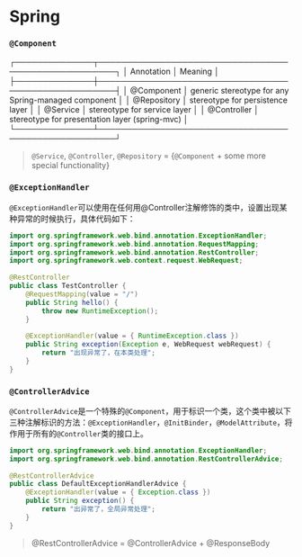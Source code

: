 # Spring
### `@Component`
┌──────────────┬─────────────────────────────────────────────────────┐
│ Annotation   │ Meaning                                             │
├──────────────┼─────────────────────────────────────────────────────┤
│  @Component  │ generic stereotype for any Spring-managed component │
│  @Repository │ stereotype for persistence layer                    │
│  @Service    │ stereotype for service layer                        │
│  @Controller │ stereotype for presentation layer (spring-mvc)      │
└──────────────┴─────────────────────────────────────────────────────┘
> `@Service`, `@Controller`, `@Repository` = {`@Component` + some more special functionality}


### `@ExceptionHandler`
`@ExceptionHandler`可以使用在任何用@Controller注解修饰的类中，设置出现某种异常的时候执行，具体代码如下：
```java 
import org.springframework.web.bind.annotation.ExceptionHandler;
import org.springframework.web.bind.annotation.RequestMapping;
import org.springframework.web.bind.annotation.RestController;
import org.springframework.web.context.request.WebRequest;
 
@RestController
public class TestController {
	@RequestMapping(value = "/")
	public String hello() {
		throw new RuntimeException();
	}
 
	@ExceptionHandler(value = { RuntimeException.class })
	public String exception(Exception e, WebRequest webRequest) {
		return "出现异常了，在本类处理";
	}
}
```

### `@ControllerAdvice`
`@ControllerAdvice`是一个特殊的`@Component`，用于标识一个类，这个类中被以下三种注解标识的方法：`@ExceptionHandler`，`@InitBinder`，`@ModelAttribute`，将作用于所有的`@Controller`类的接口上。
```java
import org.springframework.web.bind.annotation.ExceptionHandler;
import org.springframework.web.bind.annotation.RestControllerAdvice;
 
@RestControllerAdvice
public class DefaultExceptionHandlerAdvice {
	@ExceptionHandler(value = { Exception.class })
	public String exception() {
		return "出异常了，全局异常处理";
	}
}
```
> @RestControllerAdvice = @ControllerAdvice + @ResponseBody
